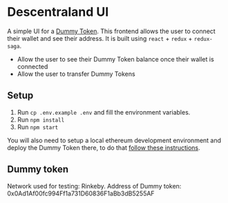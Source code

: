 # Descentraland UI

A simple UI for a [Dummy Token](https://github.com/decentraland/dummy-token). This frontend allows the user to connect their wallet and see their address. It is built using `react` + `redux` + `redux-saga`.
- Allow the user to see their Dummy Token balance once their wallet is connected
- Allow the user to transfer Dummy Tokens

## Setup

1. Run `cp .env.example .env` and fill the environment variables. 
2. Run `npm install`
3. Run `npm start`

You will also need to setup a local ethereum development environment and deploy the Dummy Token there, to do that [follow these instructions](https://github.com/decentraland/dummy-token#setup).

## Dummy token
Network used for testing: Rinkeby.
Address of Dummy token: 0x0Ad1Af00fc994Ff1a731D60836F1aBb3dB5255AF